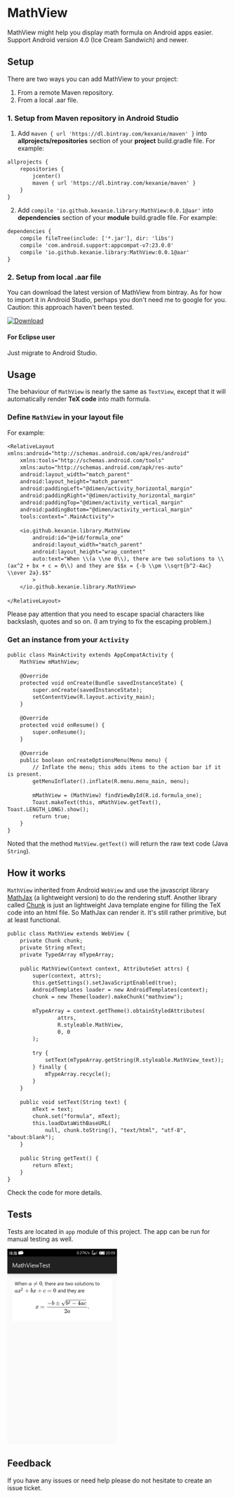 # MathView

MathView might help you display math formula on Android apps easier. Support Android version 4.0 (Ice Cream Sandwich) and newer.

## Setup

There are two ways you can add MathView to your project:

1. From a remote Maven repository.
2. From a local .aar file.

### 1. Setup from Maven repository in Android Studio

1) Add `maven { url 'https://dl.bintray.com/kexanie/maven' }` into **allprojects/repositories** section of your **project** build.gradle file. For example:

```
allprojects {
    repositories {
        jcenter()
        maven { url 'https://dl.bintray.com/kexanie/maven' }
    }
}
```

2) Add `compile 'io.github.kexanie.library:MathView:0.0.1@aar'` into **dependencies** section of your **module** build.gradle file. For example:

```
dependencies {
    compile fileTree(include: ['*.jar'], dir: 'libs')
    compile 'com.android.support:appcompat-v7:23.0.0'
    compile 'io.github.kexanie.library:MathView:0.0.1@aar'
}
```

### 2. Setup from local .aar file

You can download the latest version of MathView from bintray. As for how to import it in Android Studio, perhaps you don't need me to google for you. Caution: this approach haven't been tested.

[ ![Download](https://api.bintray.com/packages/kexanie/maven/MathView/images/download.svg) ](https://bintray.com/kexanie/maven/MathView/_latestVersion) 

#### For Eclipse user
Just migrate to Android Studio.

## Usage

The behaviour of `MathView` is nearly the same as `TextView`, except that it will automatically render **TeX code** into math formula. 

### Define `MathView` in your layout file
For example:
```
<RelativeLayout xmlns:android="http://schemas.android.com/apk/res/android"
    xmlns:tools="http://schemas.android.com/tools"
    xmlns:auto="http://schemas.android.com/apk/res-auto"
    android:layout_width="match_parent"
    android:layout_height="match_parent"
    android:paddingLeft="@dimen/activity_horizontal_margin"
    android:paddingRight="@dimen/activity_horizontal_margin"
    android:paddingTop="@dimen/activity_vertical_margin"
    android:paddingBottom="@dimen/activity_vertical_margin"
    tools:context=".MainActivity">

    <io.github.kexanie.library.MathView
        android:id="@+id/formula_one"
        android:layout_width="match_parent"
        android:layout_height="wrap_content"
        auto:text="When \\(a \\ne 0\\), there are two solutions to \\(ax^2 + bx + c = 0\\) and they are $$x = {-b \\pm \\sqrt{b^2-4ac} \\over 2a}.$$"
        >
    </io.github.kexanie.library.MathView>

</RelativeLayout>
```
Please pay attention that you need to escape spacial characters like backslash, quotes and so on. (I am trying to fix the escaping problem.)

### Get an instance from your `Activity`
```
public class MainActivity extends AppCompatActivity {
    MathView mMathView;

    @Override
    protected void onCreate(Bundle savedInstanceState) {
        super.onCreate(savedInstanceState);
        setContentView(R.layout.activity_main);
    }

    @Override
    protected void onResume() {
        super.onResume();
    }

    @Override
    public boolean onCreateOptionsMenu(Menu menu) {
        // Inflate the menu; this adds items to the action bar if it is present.
        getMenuInflater().inflate(R.menu.menu_main, menu);

        mMathView = (MathView) findViewById(R.id.formula_one);
        Toast.makeText(this, mMathView.getText(), Toast.LENGTH_LONG).show();
        return true;
    }
}
```
Noted that the method `MatView.getText()` will return the raw text code (Java `String`).

## How it works
`MathView` inherited from Android `WebView` and use the javascript library [MathJax](https://www.mathjax.org/ "MathJax") (a lightweight version) to do the rendering stuff. Another library called [Chunk](https://github.com/tomj74/chunk-templates/ "Chunk") is just an lightweight Java template engine for filling the TeX code into an html file. So MathJax can render it. It's still rather primitive, but at least functional.

```
public class MathView extends WebView {
    private Chunk chunk;
    private String mText;
    private TypedArray mTypeArray;

    public MathView(Context context, AttributeSet attrs) {
        super(context, attrs);
        this.getSettings().setJavaScriptEnabled(true);
        AndroidTemplates loader = new AndroidTemplates(context);
        chunk = new Theme(loader).makeChunk("mathview");

        mTypeArray = context.getTheme().obtainStyledAttributes(
                attrs,
                R.styleable.MathView,
                0, 0
        );

        try {
            setText(mTypeArray.getString(R.styleable.MathView_text));
        } finally {
            mTypeArray.recycle();
        }
    }

    public void setText(String text) {
        mText = text;
        chunk.set("formula", mText);
        this.loadDataWithBaseURL(
            null, chunk.toString(), "text/html", "utf-8", "about:blank");
    }

    public String getText() {
        return mText;
    }
}
```
Check the code for more details.

## Tests

Tests are located in `app` module of this project. The app can be run for manual testing as well.

<img src="screenshot.png" width="250"> 

## Feedback

If you have any issues or need help please do not hesitate to create an issue ticket.